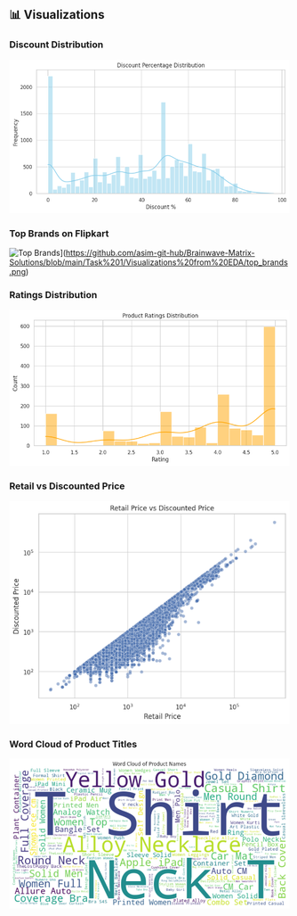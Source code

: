 
## 📊 Visualizations

### Discount Distribution
![Discount Distribution](https://github.com/asim-git-hub/Brainwave-Matrix-Solutions/blob/main/Task%201/Visualizations%20from%20EDA/discount_distribution.png)

### Top Brands on Flipkart
![Top Brands]([images/top_brands.png)](https://github.com/asim-git-hub/Brainwave-Matrix-Solutions/blob/main/Task%201/Visualizations%20from%20EDA/top_brands.png)

### Ratings Distribution
![Ratings](https://github.com/asim-git-hub/Brainwave-Matrix-Solutions/blob/main/Task%201/Visualizations%20from%20EDA/ratings_distribution.png)

### Retail vs Discounted Price
![Retail vs Discounted Price](https://github.com/asim-git-hub/Brainwave-Matrix-Solutions/blob/main/Task%201/Visualizations%20from%20EDA/price_scatter.png)

### Word Cloud of Product Titles
![WordCloud](https://github.com/asim-git-hub/Brainwave-Matrix-Solutions/blob/main/Task%201/Visualizations%20from%20EDA/wordcloud_titles.png)

